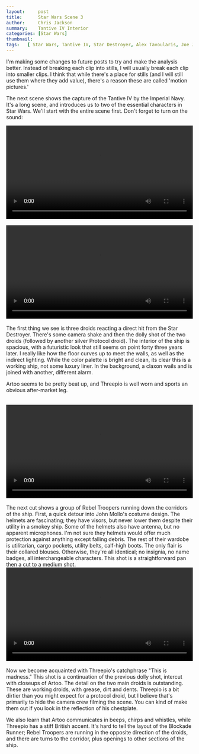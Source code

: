 ```yaml
---
layout:     post
title:      Star Wars Scene 3
author:     Chris Jackson
summary:    Tantive IV Interior
categories: [Star Wars]
thumbnail: 
tags:	[ Star Wars, Tantive IV, Star Destroyer, Alex Tavoularis, Joe Johnston, John Dykstra, Richard Edlund, ILM, The Making of Star Wars, Star Wars Storyboards, Colin Cantwell, Ralph McQuarrie, Ben Burtt, R2D2, See-Threepio, John Mollo]
---
```


I'm making some changes to future posts to try and make the analysis better. Instead of breaking each clip into stills, I will usually break each clip into smaller clips. I think that while there's a place for stills (and I will still use them where they add value), there's a reason these are called 'motion pictures.'

The next scene shows the capture of the Tantive IV by the Imperial Navy. It's a long scene, and introduces us to two of the essential characters in Star Wars. We'll start with the entire scene first. Don't forget to turn on the sound:

<video style="display:block; width:100%; height:auto;" controls>
	<source src="https://media.24fps.me/file/24fpsme/Scene_3/SW_Scene_3.mp4#t=0.5" type="video/mp4" >
</video>

<br>


<video style="display:block; width:100%; height:auto;" controls>
	<source src="https://media.24fps.me/file/24fpsme/Scene_3/SW_Scene_3a.mp4#t=0.5" type="video/mp4" >
</video>

<br>
The first thing we see is three droids reacting a direct hit from the Star Destroyer. There's some camera shake and then the dolly shot of the two droids (followed by another silver Protocol droid). The interior of the ship is spacious, with a futuristic look that still seems on point forty three years later. I really like how the floor curves up to meet the walls, as well as the indirect lighting. While the color palette is bright and clean, its clear this is a working ship, not some luxury liner. In the background, a claxon wails and is joined with another, different alarm.



Artoo seems to be pretty beat up, and Threepio is well worn and sports an obvious after-market leg.  

<br>

<video style="display:block; width:100%; height:auto;" controls>
	<source src="https://media.24fps.me/file/24fpsme/Scene_3/SW_Scene_3b.mp4#t=1.4" type="video/mp4" >
</video>

<br>
The next cut shows a group of Rebel Troopers running down the corridors of the ship. First, a quick detour into John Mollo's costume design. The helmets are fascinating; they have visors, but never lower them despite their utility in a smokey ship. Some of the helmets also have antenna, but no apparent microphones. I'm not sure they helmets would offer much protection against anything except falling debris. The rest of their wardobe is utilitarian, cargo pockets, utility belts, calf-high boots. The only flair is their collared blouses. Otherwise, they're all identical; no insignia, no name badges, all interchangeable characters. This shot is a straightforward pan then a cut to a medium shot.


<video style="display:block; width:100%; height:auto;" controls>
	<source src="https://media.24fps.me/file/24fpsme/Scene_3/SW_Scene_3c.mp4#t=0.5" type="video/mp4" >
</video>

<br>
Now we become acquainted with Threepio's catchphrase "This is madness." This shot is a continuation of the previous dolly shot, intercut with closeups of Artoo. The detail on the two main droids is outstanding. These are working droids, with grease, dirt and dents. Threepio is a bit dirtier than you might expect for a protocol droid, but I believe that's primarily to hide the camera crew filming the scene. You can kind of make them out if you look in the reflection of his chestplate.

We also learn that Artoo communicates in beeps, chirps and whistles, while Threepio has a stiff British accent. It's hard to tell the layout of the Blockade Runner; Rebel Troopers are running in the opposite direction of the droids, and there are turns to the corridor, plus openings to other sections of the ship. 

